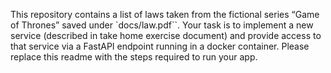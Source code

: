  This repository contains a list of laws taken from the fictional series “Game of Thrones” saved under `docs/law.pdf``. Your task is to implement a new service (described in take home exercise document) and provide access to that service via a FastAPI endpoint running in a docker container. Please replace this readme with the steps required to run your app.